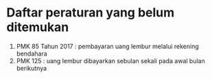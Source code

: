 # Daftar peraturan yang belum ditemukan

 1. PMK 85 Tahun 2017 : pembayaran uang lembur melalui rekening bendahara
 2. PMK 125 : uang lembur dibayarkan sebulan sekali pada awal bulan berikutnya

